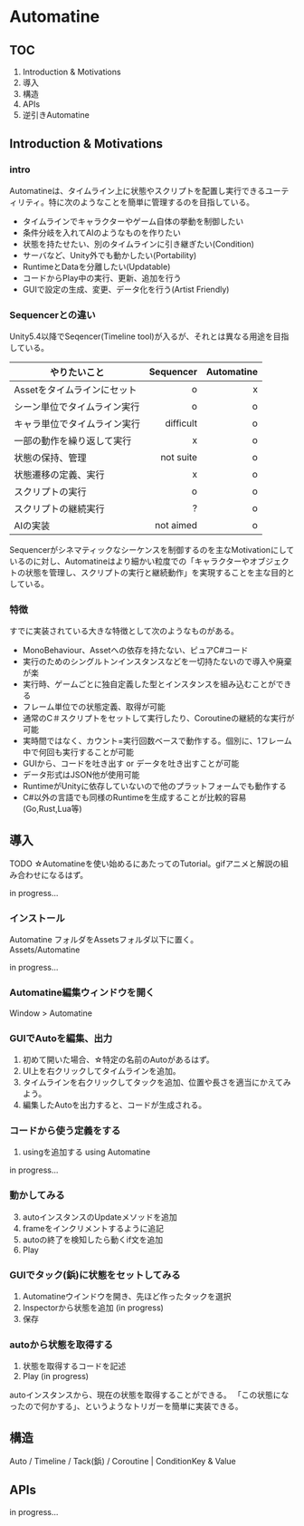 
# Automatine

## TOC
	
1. Introduction & Motivations
1. 導入
1. 構造
1. APIs
1. 逆引きAutomatine


## Introduction & Motivations

### intro
Automatineは、タイムライン上に状態やスクリプトを配置し実行できるユーティリティ。特に次のようなことを簡単に管理するのを目指している。

* タイムラインでキャラクターやゲーム自体の挙動を制御したい
* 条件分岐を入れてAIのようなものを作りたい
* 状態を持たせたい、別のタイムラインに引き継ぎたい(Condition)
* サーバなど、Unity外でも動かしたい(Portability)
* RuntimeとDataを分離したい(Updatable)
* コードからPlay中の実行、更新、追加を行う
* GUIで設定の生成、変更、データ化を行う(Artist Friendly)


### Sequencerとの違い
Unity5.4以降でSeqencer(Timeline tool)が入るが、それとは異なる用途を目指している。


| やりたいこと        | Sequencer           | Automatine  |
| ------------- |-------------:| -----:|
| Assetをタイムラインにセット		| o | x |
|シーン単位でタイムライン実行| o | o |
|キャラ単位でタイムライン実行| difficult | o |
|一部の動作を繰り返して実行| x | o |
|状態の保持、管理| not suite | o |
|状態遷移の定義、実行| x | o |
|スクリプトの実行| o | o |
|スクリプトの継続実行| ? | o |
|AIの実装| not aimed | o |


Sequencerがシネマティックなシーケンスを制御するのを主なMotivationにしているのに対し、Automatineはより細かい粒度での「キャラクターやオブジェクトの状態を管理し、スクリプトの実行と継続動作」を実現することを主な目的としている。


### 特徴
すでに実装されている大きな特徴として次のようなものがある。

* MonoBehaviour、Assetへの依存を持たない、ピュアC#コード
* 実行のためのシングルトンインスタンスなどを一切持たないので導入や廃棄が楽
* 実行時、ゲームごとに独自定義した型とインスタンスを組み込むことができる
* フレーム単位での状態定義、取得が可能
* 通常のC＃スクリプトをセットして実行したり、Coroutineの継続的な実行が可能
* 実時間ではなく、カウント=実行回数ベースで動作する。個別に、1フレーム中で何回も実行することが可能
* GUIから、コードを吐き出す or データを吐き出すことが可能
* データ形式はJSON他が使用可能
* RuntimeがUnityに依存していないので他のプラットフォームでも動作する
* C#以外の言語でも同様のRuntimeを生成することが比較的容易(Go,Rust,Lua等)


## 導入

TODO ☆Automatineを使い始めるにあたってのTutorial。gifアニメと解説の組み合わせになるはず。

in progress...

### インストール
Automatine フォルダをAssetsフォルダ以下に置く。  
Assets/Automatine

in progress...


### Automatine編集ウィンドウを開く
Window > Automatine


### GUIでAutoを編集、出力
1. 初めて開いた場合、☆特定の名前のAutoがあるはず。
1. UI上を右クリックしてタイムラインを追加。
1. タイムラインを右クリックしてタックを追加、位置や長さを適当にかえてみよう。
1. 編集したAutoを出力すると、コードが生成される。


### コードから使う定義をする
1. usingを追加する using Automatine

in progress...


### 動かしてみる
3. autoインスタンスのUpdateメソッドを追加
4. frameをインクリメントするように追記
5. autoの終了を検知したら動くif文を追加
6. Play


### GUIでタック(鋲)に状態をセットしてみる
1. Automatineウインドウを開き、先ほど作ったタックを選択
1. Inspectorから状態を追加 (in progress)
1. 保存


###  autoから状態を取得する
1. 状態を取得するコードを記述
1. Play (in progress)

autoインスタンスから、現在の状態を取得することができる。
「この状態になったので何かする」、というようなトリガーを簡単に実装できる。


## 構造
Auto / Timeline / Tack(鋲) / Coroutine | ConditionKey & Value


## APIs


in progress...
